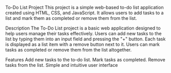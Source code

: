 To-Do List Project
This project is a simple web-based to-do list application created using HTML, CSS, and JavaScript. It allows users to add tasks to a list and mark them as completed or remove them from the list.

Description
The To-Do List project is a basic web application designed to help users manage their tasks effectively. Users can add new tasks to the list by typing them into an input field and pressing the "+" button. Each task is displayed as a list item with a remove button next to it. Users can mark tasks as completed or remove them from the list altogether.

Features
Add new tasks to the to-do list.
Mark tasks as completed.
Remove tasks from the list.
Simple and intuitive user interface